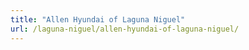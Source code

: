 ```yaml
---
title: "Allen Hyundai of Laguna Niguel"
url: /laguna-niguel/allen-hyundai-of-laguna-niguel/
---
```


